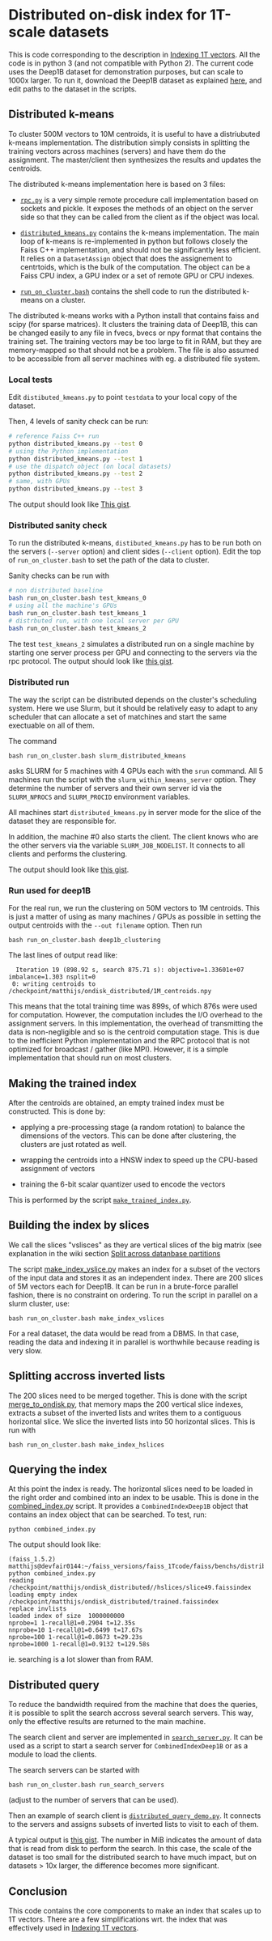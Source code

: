 # Distributed on-disk index for 1T-scale datasets 

This is code corresponding to the description in [Indexing 1T vectors](https://github.com/facebookresearch/faiss/wiki/Indexing-1T-vectors). 
All the code is in python 3 (and not compatible with Python 2). 
The current code uses the Deep1B dataset for demonstration purposes, but can scale to 1000x larger.
To run it, download the Deep1B dataset as explained [here](../#getting-deep1b), and edit paths to the dataset in the scripts. 

## Distributed k-means

To cluster 500M vectors to 10M centroids, it is useful to have a distriubuted k-means implementation. 
The distribution simply consists in splitting the training vectors across machines (servers) and have them do the assignment. 
The master/client then synthesizes the results and updates the centroids.

The distributed k-means implementation here is based on 3 files:

- [`rpc.py`](rpc.py) is a very simple remote procedure call implementation based on sockets and pickle. 
It exposes the methods of an object on the server side so that they can be called from the client as if the object was local.

- [`distributed_kmeans.py`](distributed_kmeans.py) contains the k-means implementation. 
The main loop of k-means is re-implemented in python but follows closely the Faiss C++ implementation, and should not be significantly less efficient. 
It relies on a `DatasetAssign` object that does the assignement to centrtoids, which is the bulk of the computation. 
The object can be a Faiss CPU index, a GPU index or a set of remote GPU or CPU indexes.

- [`run_on_cluster.bash`](run_on_cluster.bash) contains the shell code to run the distributed k-means on a cluster. 

The distributed k-means works with a Python install that contains faiss and scipy (for sparse matrices).
It clusters the training data of Deep1B, this can be changed easily to any file in fvecs, bvecs or npy format that contains the training set. 
The training vectors may be too large to fit in RAM, but they are memory-mapped so that should not be a problem. 
The file is also assumed to be accessible from all server machines with eg. a distributed file system.

### Local tests 

Edit `distibuted_kmeans.py` to point `testdata` to your local copy of the dataset. 

Then, 4 levels of sanity check can be run: 
```bash
# reference Faiss C++ run
python distributed_kmeans.py --test 0
# using the Python implementation
python distributed_kmeans.py --test 1
# use the dispatch object (on local datasets)
python distributed_kmeans.py --test 2
# same, with GPUs
python distributed_kmeans.py --test 3
```
The output should look like [This gist](https://gist.github.com/mdouze/ffa01fe666a9325761266fe55ead72ad).

### Distributed sanity check

To run the distributed k-means, `distibuted_kmeans.py` has to be run both on the servers (`--server` option) and client sides (`--client` option). 
Edit the top of `run_on_cluster.bash` to set the path of the data to cluster. 

Sanity checks can be run with 
```bash 
# non distributed baseline
bash run_on_cluster.bash test_kmeans_0
# using all the machine's GPUs
bash run_on_cluster.bash test_kmeans_1
# distrbuted run, with one local server per GPU
bash run_on_cluster.bash test_kmeans_2
```
The test `test_kmeans_2` simulates a distributed run on a single machine by starting one server process per GPU and connecting to the servers via the rpc protocol. 
The output should look like [this gist](https://gist.github.com/mdouze/5b2dc69b74579ecff04e1686a277d32e).



### Distributed run

The way the script can be distributed depends on the cluster's scheduling system. 
Here we use Slurm, but it should be relatively easy to adapt to any scheduler that can allocate a set of matchines and start the same exectuable on all of them. 

The command 
```
bash run_on_cluster.bash slurm_distributed_kmeans
```
asks SLURM for 5 machines with 4 GPUs each with the `srun` command. 
All 5 machines run the script with the `slurm_within_kmeans_server` option. 
They determine the number of servers and their own server id via the `SLURM_NPROCS` and `SLURM_PROCID` environment variables.

All machines start `distributed_kmeans.py` in server mode for the slice of the dataset they are responsible for.

In addition, the machine #0 also starts the client. 
The client knows who are the other servers via the variable `SLURM_JOB_NODELIST`. 
It connects to all clients and performs the clustering. 

The output should look like [this gist](https://gist.github.com/mdouze/8d25e89fb4af5093057cae0f917da6cd).

### Run used for deep1B

For the real run, we run the clustering on 50M vectors to 1M centroids. 
This is just a matter of using as many machines / GPUs as possible in setting the output centroids with the `--out filename` option.
Then run
```
bash run_on_cluster.bash deep1b_clustering
```

The last lines of output read like: 
```
  Iteration 19 (898.92 s, search 875.71 s): objective=1.33601e+07 imbalance=1.303 nsplit=0
 0: writing centroids to /checkpoint/matthijs/ondisk_distributed/1M_centroids.npy
```

This means that the total training time was 899s, of which 876s were used for computation. 
However, the computation includes the I/O overhead to the assignment servers. 
In this implementation, the overhead of transmitting the data is non-negligible and so is the centroid computation stage. 
This is due to the inefficient Python implementation and the RPC protocol that is not optimized for broadcast / gather (like MPI). 
However, it is a simple implementation that should run on most clusters.

## Making the trained index

After the centroids are obtained, an empty trained index must be constructed. 
This is done by: 

- applying a pre-processing stage (a random rotation) to balance the dimensions of the vectors. This can be done after clustering, the clusters are just rotated as well.

- wrapping the centroids into a HNSW index to speed up the CPU-based assignment of vectors

- training the 6-bit scalar quantizer used to encode the vectors

This is performed by the script [`make_trained_index.py`](make_trained_index.py). 

## Building the index by slices

We call the slices "vslisces" as they are vertical slices of the big matrix (see explanation in the wiki section [Split across datanbase partitions](https://github.com/facebookresearch/faiss/wiki/Indexing-1T-vectors#split-across-database-partitions)

The script [make_index_vslice.py](make_index_vslice.py) makes an index for a subset of the vectors of the input data and stores it as an independent index. 
There are 200 slices of 5M vectors each for Deep1B.
It can be run in a brute-force parallel fashion, there is no constraint on ordering. 
To run the script in parallel on a slurm cluster, use: 
```
bash run_on_cluster.bash make_index_vslices
```
For a real dataset, the data would be read from a DBMS. 
In that case, reading the data and indexing it in parallel is worthwhile because reading is very slow.

## Splitting accross inverted lists

The 200 slices need to be merged together. 
This is done with the script [merge_to_ondisk.py](merge_to_ondisk.py), that memory maps the 200 vertical slice indexes, extracts a subset of the inverted lists and writes them to a contiguous horizontal slice. 
We slice the inverted lists into 50 horizontal slices. 
This is run with 
```
bash run_on_cluster.bash make_index_hslices
```

## Querying the index

At this point the index is ready. 
The horizontal slices need to be loaded in the right order and combined into an index to be usable. 
This is done in the [combined_index.py](combined_index.py) script. 
It provides a `CombinedIndexDeep1B` object that contains an index object that can be searched. 
To test, run: 
```
python combined_index.py
```
The output should look like: 
```
(faiss_1.5.2) matthijs@devfair0144:~/faiss_versions/faiss_1Tcode/faiss/benchs/distributed_ondisk$ python combined_index.py
reading /checkpoint/matthijs/ondisk_distributed//hslices/slice49.faissindex
loading empty index /checkpoint/matthijs/ondisk_distributed/trained.faissindex
replace invlists
loaded index of size  1000000000
nprobe=1 1-recall@1=0.2904 t=12.35s
nnprobe=10 1-recall@1=0.6499 t=17.67s
nprobe=100 1-recall@1=0.8673 t=29.23s
nprobe=1000 1-recall@1=0.9132 t=129.58s
```
ie. searching is a lot slower than from RAM. 

## Distributed query

To reduce the bandwidth required from the machine that does the queries, it is possible to split the search accross several search servers. 
This way, only the effective results are returned to the main machine.

The search client and server are implemented in [`search_server.py`](search_server.py). 
It can be used as a script to start a search server for `CombinedIndexDeep1B` or as a module to load the clients.

The search servers can be started with 
```
bash run_on_cluster.bash run_search_servers
```
(adjust to the number of servers that can be used). 

Then an example of search client is [`distributed_query_demo.py`](distributed_query_demo.py). 
It connects to the servers and assigns subsets of inverted lists to visit to each of them.

A typical output is [this gist](https://gist.github.com/mdouze/1585b9854a9a2437d71f2b2c3c05c7c5). 
The number in MiB indicates the amount of data that is read from disk to perform the search.
In this case, the scale of the dataset is too small for the distributed search to have much impact, but on datasets > 10x larger, the difference becomes more significant.

## Conclusion

This code contains the core components to make an index that scales up to 1T vectors. 
There are a few simplifications wrt. the index that was effectively used in [Indexing 1T vectors](https://github.com/facebookresearch/faiss/wiki/Indexing-1T-vectors).  
